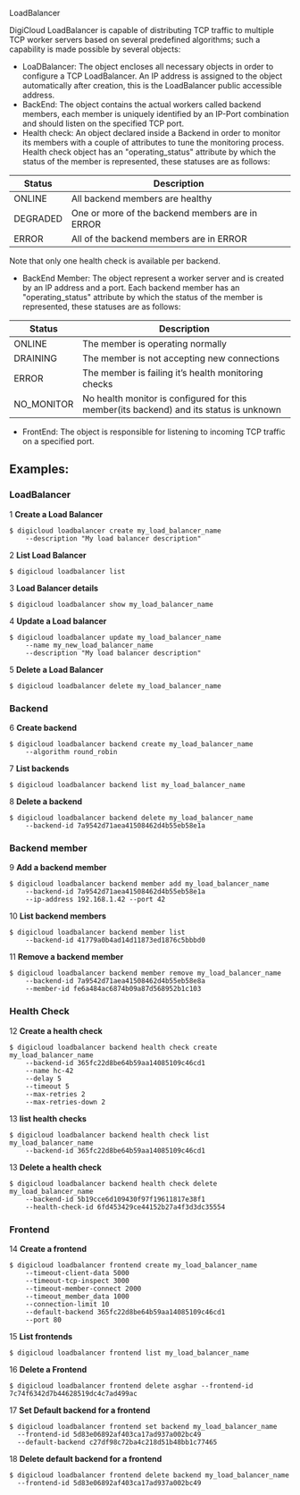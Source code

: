 LoadBalancer

DigiCloud LoadBalancer is capable of distributing TCP traffic to multiple TCP worker servers based 
on several predefined algorithms; such a capability is made possible by several objects:

 - LoaDBalancer: The object encloses all necessary objects in order to configure a TCP LoadBalancer. 
 An IP address is assigned to the object automatically after creation, 
 this is the LoadBalancer public accessible address.
 - BackEnd: The object contains the actual workers called backend members, 
 each member is uniquely identified by an IP-Port combination and should listen on the specified TCP port.
 - Health check: An object declared inside a Backend in order to monitor its members 
 with a couple of attributes to tune the monitoring process. 
 Health check object has an "operating_status" attribute by which the status of the member is represented,
 these statuses are as follows:

| Status   | Description                                     |
|----------|-------------------------------------------------|
| ONLINE   | All backend members are healthy                 |
| DEGRADED | One or more of the backend members are in ERROR |
| ERROR    | All of the backend members are in ERROR         |

Note that only one health check is available per backend.
 - BackEnd Member: The object represent a worker server and is created by an IP address and a port.
 Each backend member has an "operating_status" attribute by which the status of the member is represented,
 these statuses are as follows:

| Status     | Description                                                                            |
|------------|----------------------------------------------------------------------------------------|
| ONLINE     | The member is operating normally                                                       |
| DRAINING   | The member is not accepting new connections                                            |
| ERROR      | The member is failing it’s health monitoring checks                                    |
| NO_MONITOR | No health monitor is configured for this member(its backend) and its status is unknown |

 - FrontEnd: The object is responsible for listening to incoming TCP traffic on a specified port.  

## Examples:

### LoadBalancer

1 **Create a Load Balancer**

    $ digicloud loadbalancer create my_load_balancer_name
        --description "My load balancer description"
2 **List Load Balancer**

    $ digicloud loadbalancer list
3 **Load Balancer details**

    $ digicloud loadbalancer show my_load_balancer_name
4 **Update a Load balancer**

    $ digicloud loadbalancer update my_load_balancer_name
        --name my_new_load_balancer_name
        --description "My load balancer description"
5 **Delete a Load Balancer**

    $ digicloud loadbalancer delete my_load_balancer_name

### Backend

6 **Create backend**

    $ digicloud loadbalancer backend create my_load_balancer_name 
        --algorithm round_robin
7 **List backends**

    $ digicloud loadbalancer backend list my_load_balancer_name
8 **Delete a backend**

    $ digicloud loadbalancer backend delete my_load_balancer_name 
        --backend-id 7a9542d71aea41508462d4b55eb58e1a

### Backend member

9 **Add a backend member**

    $ digicloud loadbalancer backend member add my_load_balancer_name 
        --backend-id 7a9542d71aea41508462d4b55eb58e1a 
        --ip-address 192.168.1.42 --port 42
10 **List backend members**

    $ digicloud loadbalancer backend member list  
        --backend-id 41779a0b4ad14d11873ed1876c5bbbd0
11 **Remove a backend member**

    $ digicloud loadbalancer backend member remove my_load_balancer_name 
        --backend-id 7a9542d71aea41508462d4b55eb58e8a  
        --member-id fe6a484ac6874b09a87d568952b1c103

### Health Check

12 **Create a health check**
    
    $ digicloud loadbalancer backend health check create my_load_balancer_name 
        --backend-id 365fc22d8be64b59aa14085109c46cd1 
        --name hc-42 
        --delay 5 
        --timeout 5 
        --max-retries 2
        --max-retries-down 2

13 **list health checks**
    
    $ digicloud loadbalancer backend health check list my_load_balancer_name 
        --backend-id 365fc22d8be64b59aa14085109c46cd1
13 **Delete a health check**
    
    $ digicloud loadbalancer backend health check delete my_load_balancer_name 
        --backend-id 5b19cce6d109430f97f19611817e38f1 
        --health-check-id 6fd453429ce44152b27a4f3d3dc35554

### Frontend

14 **Create a frontend**

    $ digicloud loadbalancer frontend create my_load_balancer_name 
        --timeout-client-data 5000 
        --timeout-tcp-inspect 3000 
        --timeout-member-connect 2000 
        --timeout_member_data 1000 
        --connection-limit 10 
        --default-backend 365fc22d8be64b59aa14085109c46cd1 
        --port 80
15 **List frontends**

    $ digicloud loadbalancer frontend list my_load_balancer_name
16 **Delete a Frontend**
    
    $ digicloud loadbalancer frontend delete asghar --frontend-id 7c74f6342d7b44628519dc4c7ad499ac
17 **Set Default backend for a frontend**
    
    $ digicloud loadbalancer frontend set backend my_load_balancer_name 
      --frontend-id 5d83e06892af403ca17ad937a002bc49 
      --default-backend c27df98c72ba4c218d51b48bb1c77465
18 **Delete default backend for a frontend**

    $ digicloud loadbalancer frontend delete backend my_load_balancer_name 
      --frontend-id 5d83e06892af403ca17ad937a002bc49 
